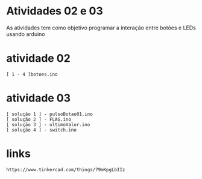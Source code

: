 # Atividades 02 e 03

As atividades tem como objetivo programar a interação entre botões e LEDs usando arduino

# atividade 02
    [ 1 - 4 ]botoes.ino

# atividade 03
    [ solução 1 ] - pulsoBotao01.ino
    [ solução 2 ] - FLAG.ino
    [ solução 3 ] - ultimoValor.ino
    [ solução 4 ] - switch.ino

# links
    https://www.tinkercad.com/things/79mKpgLbIIz